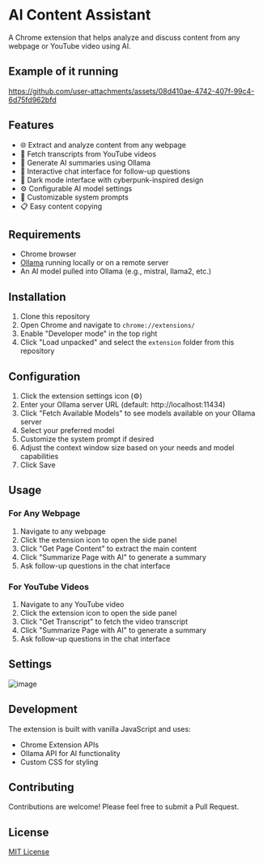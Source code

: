 # AI Content Assistant

A Chrome extension that helps analyze and discuss content from any webpage or YouTube video using AI.

## Example of it running

https://github.com/user-attachments/assets/08d410ae-4742-407f-99c4-6d75fd962bfd

## Features

- 🌐 Extract and analyze content from any webpage
- 🎥 Fetch transcripts from YouTube videos
- 🤖 Generate AI summaries using Ollama
- 💬 Interactive chat interface for follow-up questions
- 🎨 Dark mode interface with cyberpunk-inspired design
- ⚙️ Configurable AI model settings
- 📝 Customizable system prompts
- 📋 Easy content copying

## Requirements

- Chrome browser
- [Ollama](https://ollama.ai/) running locally or on a remote server
- An AI model pulled into Ollama (e.g., mistral, llama2, etc.)

## Installation

1. Clone this repository
2. Open Chrome and navigate to `chrome://extensions/`
3. Enable "Developer mode" in the top right
4. Click "Load unpacked" and select the `extension` folder from this repository

## Configuration

1. Click the extension settings icon (⚙️)
2. Enter your Ollama server URL (default: http://localhost:11434)
3. Click "Fetch Available Models" to see models available on your Ollama server
4. Select your preferred model
5. Customize the system prompt if desired
6. Adjust the context window size based on your needs and model capabilities
7. Click Save

## Usage

### For Any Webpage
1. Navigate to any webpage
2. Click the extension icon to open the side panel
3. Click "Get Page Content" to extract the main content
4. Click "Summarize Page with AI" to generate a summary
5. Ask follow-up questions in the chat interface

### For YouTube Videos
1. Navigate to any YouTube video
2. Click the extension icon to open the side panel
3. Click "Get Transcript" to fetch the video transcript
4. Click "Summarize Page with AI" to generate a summary
5. Ask follow-up questions in the chat interface

## Settings
![image](https://github.com/user-attachments/assets/040c5a11-237e-4a77-8829-bf294aecd109)

## Development

The extension is built with vanilla JavaScript and uses:
- Chrome Extension APIs
- Ollama API for AI functionality
- Custom CSS for styling

## Contributing

Contributions are welcome! Please feel free to submit a Pull Request.

## License

[MIT License](LICENSE)
